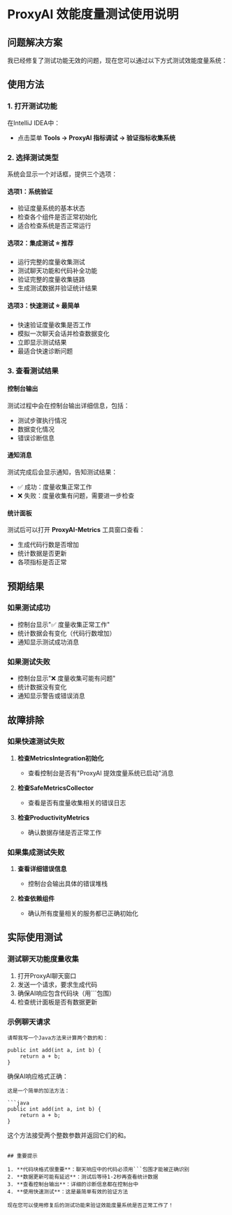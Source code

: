 # ProxyAI 效能度量测试使用说明

## 问题解决方案

我已经修复了测试功能无效的问题，现在您可以通过以下方式测试效能度量系统：

## 使用方法

### 1. 打开测试功能
在IntelliJ IDEA中：
- 点击菜单 **Tools → ProxyAI 指标调试 → 验证指标收集系统**

### 2. 选择测试类型
系统会显示一个对话框，提供三个选项：

#### 选项1：系统验证
- 验证度量系统的基本状态
- 检查各个组件是否正常初始化
- 适合检查系统是否正常运行

#### 选项2：集成测试 ⭐ **推荐**
- 运行完整的度量收集测试
- 测试聊天功能和代码补全功能
- 验证完整的度量收集链路
- 生成测试数据并验证统计结果

#### 选项3：快速测试 ⭐ **最简单**
- 快速验证度量收集是否工作
- 模拟一次聊天会话并检查数据变化
- 立即显示测试结果
- 最适合快速诊断问题

### 3. 查看测试结果

#### 控制台输出
测试过程中会在控制台输出详细信息，包括：
- 测试步骤执行情况
- 数据变化情况
- 错误诊断信息

#### 通知消息
测试完成后会显示通知，告知测试结果：
- ✅ 成功：度量收集正常工作
- ❌ 失败：度量收集有问题，需要进一步检查

#### 统计面板
测试后可以打开 **ProxyAI-Metrics** 工具窗口查看：
- 生成代码行数是否增加
- 统计数据是否更新
- 各项指标是否正常

## 预期结果

### 如果测试成功
- 控制台显示"✅ 度量收集正常工作"
- 统计数据会有变化（代码行数增加）
- 通知显示测试成功消息

### 如果测试失败
- 控制台显示"❌ 度量收集可能有问题"
- 统计数据没有变化
- 通知显示警告或错误消息

## 故障排除

### 如果快速测试失败
1. **检查MetricsIntegration初始化**
   - 查看控制台是否有"ProxyAI 提效度量系统已启动"消息
   
2. **检查SafeMetricsCollector**
   - 查看是否有度量收集相关的错误日志
   
3. **检查ProductivityMetrics**
   - 确认数据存储是否正常工作

### 如果集成测试失败
1. **查看详细错误信息**
   - 控制台会输出具体的错误堆栈
   
2. **检查依赖组件**
   - 确认所有度量相关的服务都已正确初始化

## 实际使用测试

### 测试聊天功能度量收集
1. 打开ProxyAI聊天窗口
2. 发送一个请求，要求生成代码
3. 确保AI响应包含代码块（用```包围）
4. 检查统计面板是否有数据更新

### 示例聊天请求
```
请帮我写一个Java方法来计算两个数的和：

public int add(int a, int b) {
    return a + b;
}
```

确保AI响应格式正确：
```
这是一个简单的加法方法：

```java
public int add(int a, int b) {
    return a + b;
}
```

这个方法接受两个整数参数并返回它们的和。
```

## 重要提示

1. **代码块格式很重要**：聊天响应中的代码必须用```包围才能被正确识别
2. **数据更新可能有延迟**：测试后等待1-2秒再查看统计数据
3. **查看控制台输出**：详细的诊断信息都在控制台中
4. **使用快速测试**：这是最简单有效的验证方法

现在您可以使用修复后的测试功能来验证效能度量系统是否正常工作了！